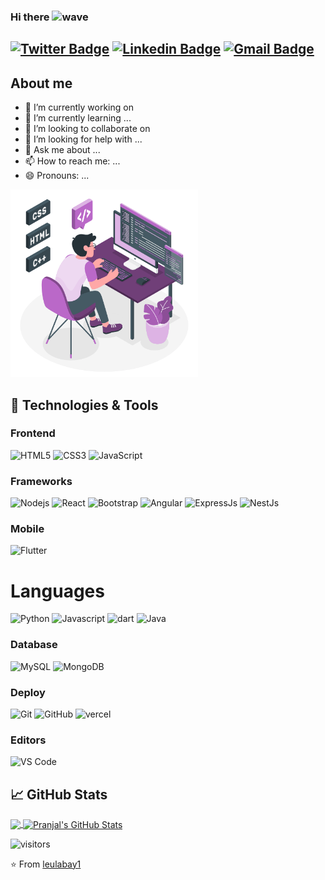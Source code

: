 ### Hi there <img alt="wave" src="https://raw.githubusercontent.com/MartinHeinz/MartinHeinz/master/wave.gif" width="30px">

## [![Twitter Badge](https://img.shields.io/badge/-@leulabay1-1ca0f1?style=flat-square&labelColor=1ca0f1&logo=twitter&logoColor=white&link=https://twitter.com/Leul87391150)](https://twitter.com/Leul87391150) [![Linkedin Badge](https://img.shields.io/badge/-leulabay1-blue?style=flat-square&logo=Linkedin&logoColor=white&link=https://www.linkedin.com/in/leul-abay-a2a638231/)](https://www.linkedin.com/in/leul-abay-a2a638231/) [![Gmail Badge](https://img.shields.io/badge/-hello@leulabay1-c14438?style=flat-square&logo=Gmail&logoColor=white&link=mailto:leulabay1@gmailcom)](mailto:leulabay1@gmail.com)
## About me

- 🔭 I’m currently working on 
- 🌱 I’m currently learning ...
- 👯 I’m looking to collaborate on 
- 🤔 I’m looking for help with ...
- 💬 Ask me about ...
- 📫 How to reach me: ...
- 😄 Pronouns: ...
<img alt="wave" src="https://github.com/leulabay1/leulabay1/blob/main/Programming.gif?raw=true" width="300px">

## 🔧 Technologies & Tools

### Frontend

![HTML5](https://img.shields.io/badge/-HTML5-%23E44D27?style=flat-square&logo=html5&logoColor=ffffff)
![CSS3](https://img.shields.io/badge/-CSS3-%231572B6?style=flat-square&logo=css3)
![JavaScript](https://img.shields.io/badge/-JavaScript-black?style=flat-square&logo=javascript)

### Frameworks

![Nodejs](https://img.shields.io/badge/-Nodejs-black?style=flat-square&logo=Node.js)
![React](https://img.shields.io/badge/-React-%23282C34?style=flat-square&logo=react)
![Bootstrap](https://img.shields.io/badge/-Bootstrap-563D7C?style=flat-square&logo=bootstrap)
![Angular](https://img.icons8.com/?size=30&id=71257&format=png)
![ExpressJs](https://img.shields.io/badge/-Express-563D7C?style=flat-square&logo=bootstrap)
![NestJs](https://img.shields.io/badge/-nest-563D7C?style=flat-square&logo=bootstrap)

### Mobile
![Flutter](https://img.shields.io/badge/-flutter-1d1d1d?style=flat-square&logo=flutter)

# Languages

![Python](https://img.shields.io/badge/python?style=flat&logo=java&logoColor=white&link=https://github.com/pranjaljain0)
![Javascript](https://img.shields.io/badge/Javascript?style=flat&logo=java&logoColor=white&link=https://github.com/pranjaljain0)
![dart](https://img.shields.io/badge/dart?style=flat&logo=java&logoColor=white&link=https://github.com/pranjaljain0)
![Java](https://img.shields.io/badge/Java-orange?style=flat&logo=java&logoColor=white&link=https://github.com/pranjaljain0)


### Database

![MySQL](https://img.shields.io/badge/-MySQL-black?style=flat-square&logo=mysql)
![MongoDB](https://img.shields.io/badge/-MongoDB-black?style=flat-square&logo=mongodb)

### Deploy

![Git](https://img.shields.io/badge/-Git-black?style=flat-square&logo=git)
![GitHub](https://img.shields.io/badge/-GitHub-181717?style=flat-square&logo=github)
![vercel](https://img.shields.io/badge/-vercel-000000?style=flat-square&logo=netlify)

### Editors

![VS Code](http://img.shields.io/badge/-VS%20Code-007ACC?style=flat-square&logo=visual-studio-code)

## &#x1f4c8; GitHub Stats

<a href="https://github.com/leulabay1/leulabay1">
  <img align="center" src="https://github-readme-stats.vercel.app/api/top-langs/?username=leulabay1&hide=css,hack&title_color=ffffff&text_color=c9cacc&icon_color=2bbc8a&bg_color=1d1f21" />
</a>
<a href="https://github.com/leulabay1/leulabay1">
  <img align="center" src="https://github-readme-stats.vercel.app/api?username=leulabay1&show_icons=true&line_height=27&count_private=true&&theme=radical" alt="Pranjal's GitHub Stats" />
</a>

![visitors](https://visitor-badge.glitch.me/badge?page_id=leulabay1.leulabay1)

⭐️ From [leulabay1](https://github.com/leulabay1)
